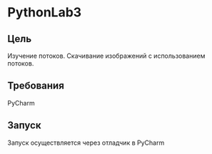 # PythonLab3

## Цель
Изучение потоков.
Скачивание изображений с использованием потоков.

## Требования
PyCharm

## Запуск
Запуск осуществляется через отладчик в PyCharm
